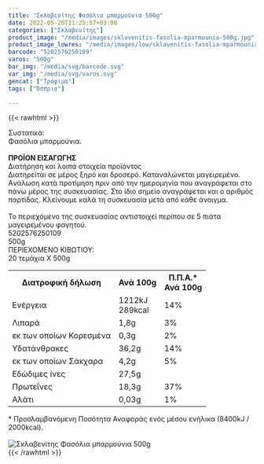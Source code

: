 ```yaml
---
title: "Σκλαβενίτης Φασόλια μπαρμούνια 500g"
date: 2022-05-20T11:25:57+03:00
categories: ["Σκλαβενίτης"]
product_image: "/media/images/sklavenitis-fasolia-mparmounia-500g.jpg"
product_image_lowres: "/media/images/low/sklavenitis-fasolia-mparmounia-500g.jpg"
barcode: "5202576250109"
varos: "500g"
bar_img: "/media/svg/barcode.svg"
var_img: "/media/svg/varos.svg"
gencat: ["Τρόφιμα"]
tags: ["Όσπρια"]

---
```

{{< rawhtml >}}

<div class="sload488"><div class="product"><div id="sistatika">Συστατικά:</div><div class="alltext">Φασόλια μπαρμούνια.<br><br><b>ΠΡΟΪΟΝ ΕΙΣΑΓΩΓΗΣ</b></div><div id="loipa">Διατήρηση και λοιπά στοιχεία προϊόντος</div><div class="alltext">Διατηρείται σε μέρος ξηρό και δροσερό. Καταναλώνεται μαγειρεμένο. Aνάλωση κατά προτίμηση πριν από την ημερομηνία που αναγράφεται στο πάνω μέρος της συσκευασίας. Στο ίδιο σημείο αναγράφεται και ο αριθμός παρτίδας. Κλείνουμε καλά τη συσκευασία μετά από κάθε άνοιγμα.<br><br>Το περιεχόμενο της συσκευασίας αντιστοιχεί περίπου σε 5 πιάτα μαγειρεμένου φαγητού.</div><div id="barcode"><div id="barimage1"></div><span id="bartext">5202576250109</span></div><div id="varos"><div id="varosimage1"></div><span id="varostext">500g</span></div><div id="kivotio">ΠΕΡΙΕΧΟΜΕΝΟ ΚΙΒΩΤΙΟΥ:<br>20 τεμάχια Χ 500g</div><div class="tabout"><table id="diatable"><tbody><tr><th>Διατροφική δήλωση</th><th>Ανά 100g</th><th>Π.Π.Α.*<br>Ανά 100g</th></tr><tr><td class="texr2">Ενέργεια</td><td class="texr">1212kJ<br>289kcal</td><td class="texr">14%</td></tr><tr><td class="texr2">Λιπαρά</td><td class="texr">1,8g</td><td class="texr">3%</td></tr><tr><td class="gray">εκ των οποίων Κορεσµένα</td><td class="gray2">0,3g</td><td class="gray2">2%</td></tr><tr><td class="texr2">Yδατάνθρακες</td><td class="texr">36,2g</td><td class="texr">14%</td></tr><tr><td class="gray">εκ των οποίων Σάκχαρα</td><td class="gray2">4,2g</td><td class="gray2">5%</td></tr><tr><td class="texr2">Eδώδιμες ίνες</td><td class="texr">27,5g</td><td class="texr"></td></tr><tr><td class="texr2">Πρωτεΐνες</td><td class="texr">18,3g</td><td class="texr">37%</td></tr><tr><td class="texr2">Αλάτι</td><td class="texr">0,03g</td><td class="texr">1%</td></tr></tbody></table></div><div class="alltext">* Προσλαμβανόμενη Ποσότητα Αναφοράς ενός μέσου ενήλικα (8400kJ / 2000kcal).</div><br><div class="pimg"><img alt="Σκλαβενίτης Φασόλια μπαρμούνια 500g" title="Σκλαβενίτης Φασόλια μπαρμούνια 500g" src="/media/images/sklavenitis-fasolia-mparmounia-500g.jpg"></div></div></div>
{{< /rawhtml >}}


